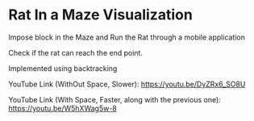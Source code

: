 # Rat In a Maze Visualization
Impose block in the Maze and Run the Rat through a mobile application

Check if the rat can reach the end point.

Implemented using backtracking

YouTube Link (WithOut Space, Slower): https://youtu.be/DyZRx6_SO8U

YouTube Link (With Space, Faster, along with the previous one): https://youtu.be/W5hXWag5w-8
